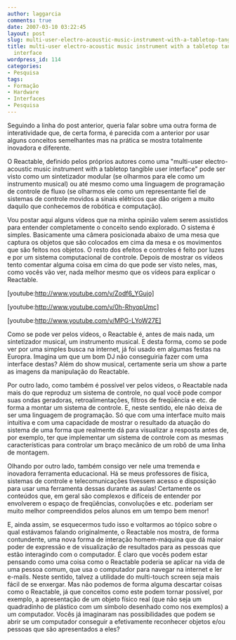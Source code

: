 ```yaml
---
author: laggarcia
comments: true
date: 2007-03-10 03:22:45
layout: post
slug: multi-user-electro-acoustic-music-instrument-with-a-tabletop-tangible-user-interface
title: multi-user electro-acoustic music instrument with a tabletop tangible user
  interface
wordpress_id: 114
categories:
- Pesquisa
tags:
- Formação
- Hardware
- Interfaces
- Pesquisa
---
```


Seguindo a linha do post anterior, queria falar sobre uma outra forma de interatividade que, de certa forma, é parecida com a anterior por usar alguns conceitos semelhantes mas na prática se mostra totalmente inovadora e diferente.

O Reactable, definido pelos próprios autores como uma "multi-user electro-acoustic music 	instrument with a tabletop tangible user interface" pode ser visto como um sintetizador modular (se olharmos para ele como um instrumento musical) ou até mesmo como uma linguagem de programação de controle de fluxo (se olharmos ele como um representante fiel de sistemas de controle movidos a sinais elétricos que dão origem a muito daquilo que conhecemos de robótica e computação).

Vou postar aqui alguns vídeos que na minha opinião valem serem assistidos para entender completamente o conceito sendo explorado. O sistema é simples. Basicamente uma câmera posicionada abaixo de uma mesa que captura os objetos que são colocados em cima da mesa e os movimentos que são feitos nos objetos. O resto dos efeitos e controles é feito por luzes e por um sistema computacional de controle. Depois de mostrar os vídeos tento comentar alguma coisa em cima do que pode ser visto neles, mas, como vocês vão ver, nada melhor mesmo que os vídeos para explicar o Reactable.

[youtube:http://www.youtube.com/v/Zodf6_YGujo]

[youtube:http://www.youtube.com/v/0h-RhyopUmc]

[youtube:http://www.youtube.com/v/MPG-LYoW27E]

Como se pode ver pelos vídeos, o Reactable é, antes de mais nada, um sintetizador musical, um instrumento musical. E desta forma, como se pode ver por uma simples busca na internet, já foi usado em algumas festas na Europra. Imagina um que um bom DJ não conseguiria fazer com uma interface destas? Além do show musical, certamente seria um show a parte as imagens da manipulação do Reactable.

Por outro lado, como também é possível ver pelos vídeos, o Reactable nada mais do que reproduz um sistema de controle, no qual você pode compor suas ondas geradoras, retroalimentações, filtros de freqüência e etc. de forma a montar um sistema de controle. E, neste sentido, ele não deixa de ser uma linguagem de programação. Só que com uma interface muito mais intuitiva e com uma capacidade de mostrar o resultado da atuação do sistema de uma forma que realmente dá para visualizar a resposta antes de, por exemplo, ter que implementar um sistema de controle com as mesmas características para controlar um braço mecânico de um robô de uma linha de montagem.

Olhando por outro lado, também consigo ver nele uma tremenda e inovadora ferramenta educacional. Há se meus professores de física, sistemas de controle e telecomunicações tivessem acesso e disposição para usar uma ferramenta dessas durante as aulas! Certamente os conteúdos que, em geral são complexos e difíceis de entender por envolverem o espaço de freqüências, convoluções e etc. poderiam ser muito melhor compreendidos pelos alunos em um tempo bem menor!

E, ainda assim, se esquecermos tudo isso e voltarmos ao tópico sobre o qual estávamos falando originalmente, o Reactable nos mostra, de forma contundente, uma nova forma de interação homem-máquina que dá maior poder de expressão e de visualização de resultados para as pessoas que estão interagindo com o computador. É claro que vocês podem estar pensando como uma coisa como o Reactable poderia se aplicar na vida de uma pessoa comum, que usa o computador para navegar na internet e ler e-mails. Neste sentido, talvez a utilidade do multi-touch screen seja mais fácil de se enxergar. Mas não podemos de forma alguma descartar coisas como o Reactable, já que conceitos como este podem tornar possível, por exemplo, a apresentação de um objeto físico real (que não seja um quadradinho de plástico com um símbolo desenhado como nos exemplos) a um computador. Vocês já imaginaram nas possibilidades que podem se abrir se um computador conseguir a efetivamente reconhecer objetos e/ou pessoas que são apresentados a eles?
